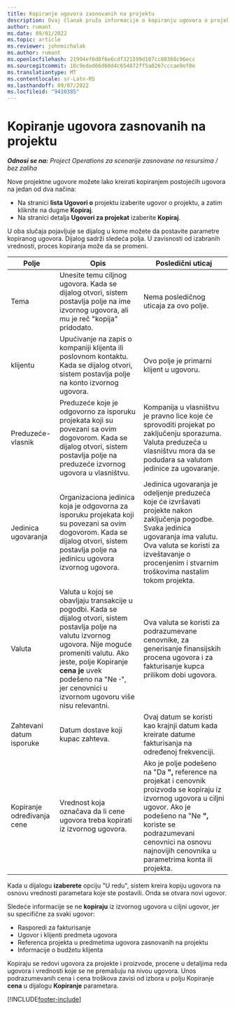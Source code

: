 ```yaml
---
title: Kopiranje ugovora zasnovanih na projektu
description: Ovaj članak pruža informacije o kopiranju ugovora o projektu u korporaciji Microsoft Dynamics 365 Project Operations.
author: rumant
ms.date: 09/01/2022
ms.topic: article
ms.reviewer: johnmichalak
ms.author: rumant
ms.openlocfilehash: 21994ef6d8f6e6cdf321599d107cc80368c96ecc
ms.sourcegitcommit: 16c9eded66d60d4c654872ff5a0267cccae9ef0e
ms.translationtype: MT
ms.contentlocale: sr-Latn-RS
ms.lasthandoff: 09/07/2022
ms.locfileid: "9410385"
---
```

# <a name="copy-project-based-contracts"></a>Kopiranje ugovora zasnovanih na projektu

_**Odnosi se na:** Project Operations za scenarije zasnovane na resursima / bez zaliha_

Nove projektne ugovore možete lako kreirati kopiranjem postojećih ugovora na jedan od dva načina:

- Na stranici **lista Ugovori o** projektu izaberite ugovor o projektu, a zatim kliknite na dugme **Kopiraj**.
- Na stranici detalja **Ugovori za projekat** izaberite **Kopiraj**.

U oba slučaja pojavljuje se dijalog u kome možete da postavite parametre kopiranog ugovora. Dijalog sadrži sledeća polja. U zavisnosti od izabranih vrednosti, proces kopiranja može da se promeni.

| Polje | Opis | Posledični uticaj |
| --- | --- | --- |
| Tema | Unesite temu ciljnog ugovora. Kada se dijalog otvori, sistem postavlja polje na ime izvornog ugovora, ali mu je reč "kopija" pridodato. | Nema posledičnog uticaja za ovo polje. |
| klijentu | Upućivanje na zapis o kompaniji klijenta ili poslovnom kontaktu. Kada se dijalog otvori, sistem postavlja polje na konto izvornog ugovora. | Ovo polje je primarni klijent u ugovoru. |
| Preduzeće-vlasnik | Preduzeće koje je odgovorno za isporuku projekata koji su povezani sa ovim dogovorom. Kada se dijalog otvori, sistem postavlja polje na preduzeće izvornog ugovora u vlasništvu. | Kompanija u vlasništvu je pravno lice koje će sprovoditi projekat po zaključenju sporazuma. Valuta preduzeća u vlasništvu mora da se podudara sa valutom jedinice za ugovaranje. |
| Jedinica ugovaranja | Organizaciona jedinica koja je odgovorna za isporuku projekata koji su povezani sa ovim dogovorom. Kada se dijalog otvori, sistem postavlja polje na jedinicu ugovora izvornog ugovora. | Jedinica ugovaranja je odeljenje preduzeća koje će izvršavati projekte nakon zaključenja pogodbe. Svaka jedinica ugovaranja ima valutu. Ova valuta se koristi za izveštavanje o procenjenim i stvarnim troškovima nastalim tokom projekta. |
| Valuta | Valuta u kojoj se obavljaju transakcije u pogodbi. Kada se dijalog otvori, sistem postavlja polje na valutu izvornog ugovora. Nije moguće promeniti valutu. Ako jeste, polje Kopiranje **cena je** uvek podešeno na "Ne **·**", jer cenovnici u izvornom ugovoru više nisu relevantni. | Ova valuta se koristi za podrazumevane cenovnike, za generisanje finansijskih procena ugovora i za fakturisanje kupca prilikom dobi ugovora. |
| Zahtevani datum isporuke | Datum dostave koji kupac zahteva. | Ovaj datum se koristi kao krajnji datum kada kreirate datume fakturisanja na određenoj frekvenciji. |
| Kopiranje određivanja cene | Vrednost koja označava da li cene ugovora treba kopirati iz izvornog ugovora. | Ako je polje podešeno na "Da **",** reference na projekat i cenovnik proizvoda se kopiraju iz izvornog ugovora u ciljni ugovor. Ako je podešeno na "Ne **",** koriste se podrazumevani cenovnici na osnovu najnovijih cenovnika u parametrima konta ili projekta. |

Kada u dijalogu **izaberete** opciju "U redu", sistem kreira kopiju ugovora na osnovu vrednosti parametara koje ste postavili. Onda se otvara novi ugovor.

Sledeće informacije se ne **kopiraju** iz izvornog ugovora u ciljni ugovor, jer su specifične za svaki ugovor:

- Rasporedi za fakturisanje
- Ugovor i klijenti predmeta ugovora
- Referenca projekta u predmetima ugovora zasnovanih na projektu
- Informacije o budžetu klijenta

Kopiraju se redovi ugovora za projekte i proizvode, procene u detaljima reda ugovora i vrednosti koje se ne premašuju na nivou ugovora. Unos podrazumevanih cena i cena troškova zavisi od izbora u polju Kopiranje **cena** u dijalogu **Kopiranje** parametara.

[!INCLUDE[footer-include](../includes/footer-banner.md)]
